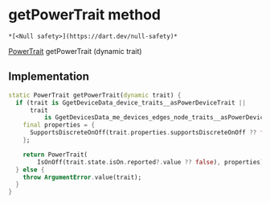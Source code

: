 


# getPowerTrait method




    *[<Null safety>](https://dart.dev/null-safety)*




[PowerTrait](../../yonomi-sdk/PowerTrait-class.md) getPowerTrait
(dynamic trait)








## Implementation

```dart
static PowerTrait getPowerTrait(dynamic trait) {
  if (trait is GgetDeviceData_device_traits__asPowerDeviceTrait ||
      trait
          is GgetDevicesData_me_devices_edges_node_traits__asPowerDeviceTrait) {
    final properties = {
      SupportsDiscreteOnOff(trait.properties.supportsDiscreteOnOff ?? false)
    };

    return PowerTrait(
        IsOnOff(trait.state.isOn.reported?.value ?? false), properties);
  } else {
    throw ArgumentError.value(trait);
  }
}
```







